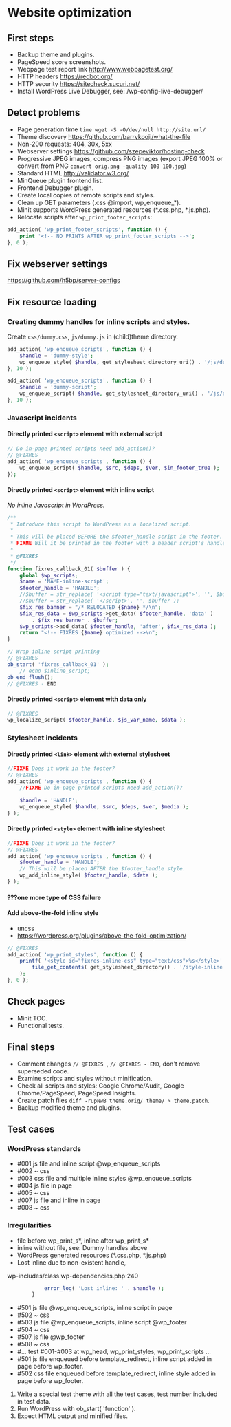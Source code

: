 # Website optimization

## First steps

- Backup theme and plugins.
- PageSpeed score screenshots.
- Webpage test report link http://www.webpagetest.org/
- HTTP headers https://redbot.org/
- HTTP security https://sitecheck.sucuri.net/
- Install WordPress Live Debugger, see: /wp-config-live-debugger/

## Detect problems

- Page generation time `time wget -S -O/dev/null http://site.url/`
- Theme discovery https://github.com/barrykooij/what-the-file
- Non-200 requests: 404, 30x, 5xx
- Webserver settings https://github.com/szepeviktor/hosting-check
- Progressive JPEG images, compress PNG images (export JPEG 100% or convert from PNG `convert orig.png -quality 100 100.jpg`)
- Standard HTML http://validator.w3.org/
- MinQueue plugin frontend list.
- Frontend Debugger plugin.
- Create local copies of remote scripts and styles.
- Clean up GET parameters (.css @import, wp_enqueue_*).
- Minit supports WordPress generated resources (*.css.php, *.js.php).
- Relocate scripts after `wp_print_footer_scripts`:

```php
add_action( 'wp_print_footer_scripts', function () {
    print '<!-- NO PRINTS AFTER wp_print_footer_scripts -->';
}, 0 );
```

## Fix webserver settings

https://github.com/h5bp/server-configs

## Fix resource loading


### Creating dummy handles for inline scripts and styles.

Create `css/dummy.css`, `js/dummy.js` in (child)theme directory.

```php
add_action( 'wp_enqueue_scripts', function () {
    $handle = 'dummy-style';
    wp_enqueue_style( $handle, get_stylesheet_directory_uri() . '/js/dummy.css', array(), '1.0', 'all' );
}, 10 );

add_action( 'wp_enqueue_scripts', function () {
    $handle = 'dummy-script';
    wp_enqueue_script( $handle, get_stylesheet_directory_uri() . '/js/dummy.js', array(), '1.0', true );
}, 10 );
```

### Javascript incidents

#### Directly printed `<script>` element with external script

```php
// Do in-page printed scripts need add_action()?
// @FIXRES
add_action( 'wp_enqueue_scripts', function () {
    wp_enqueue_script( $handle, $src, $deps, $ver, $in_footer_true );
});

```

#### Directly printed `<script>` element with inline script

*No inline Javascript in WordPress.*

```php
/**
 * Introduce this script to WordPress as a localized script.
 *
 * This will be placed BEFORE the $footer_handle script in the footer.
 * FIXME Will it be printed in the footer with a header script's handle?
 *
 * @FIXRES
 */
function fixres_callback_01( $buffer ) {
    global $wp_scripts;
    $name = 'NAME-inline-script';
    $footer_handle = 'HANDLE';
    //$buffer = str_replace( '<script type="text/javascript">', '', $buffer );
    //$buffer = str_replace( '</script>', '', $buffer );
    $fix_res_banner = "/* RELOCATED {$name} */\n";
    $fix_res_data = $wp_scripts->get_data( $footer_handle, 'data' )
        . $fix_res_banner . $buffer;
    $wp_scripts->add_data( $footer_handle, 'after', $fix_res_data );
    return "<!-- FIXRES {$name} optimized -->\n";
}

// Wrap inline script printing
// @FIXRES
ob_start( 'fixres_callback_01' );
    // echo $inline_script;
ob_end_flush();
// @FIXRES - END
```

#### Directly printed `<script>` element with data only

```php
// @FIXRES
wp_localize_script( $footer_handle, $js_var_name, $data );
```


### Stylesheet incidents

#### Directly printed `<link>` element with external stylesheet

```php
//FIXME Does it work in the footer?
// @FIXRES
add_action( 'wp_enqueue_scripts', function () {
    //FIXME Do in-page printed scripts need add_action()?

    $handle = 'HANDLE';
    wp_enqueue_style( $handle, $src, $deps, $ver, $media );
} );
```

#### Directly printed `<style>` element with inline stylesheet

```php
//FIXME Does it work in the footer?
// @FIXRES
add_action( 'wp_enqueue_scripts', function () {
    $footer_handle = 'HANDLE';
    // This will be placed AFTER the $footer_handle style.
    wp_add_inline_style( $footer_handle, $data );
} );
```

#### ???one more type of CSS failure

#### Add above-the-fold inline style

- uncss
- https://wordpress.org/plugins/above-the-fold-optimization/

```php
// @FIXRES
add_action( 'wp_print_styles', function () {
    printf( '<style id="fixres-inline-css" type="text/css">%s</style>' . "\n",
        file_get_contents( get_stylesheet_directory() . '/style-inline.css' )
    );
}, 0 );
```

## Check pages

- Minit TOC.
- Functional tests.


## Final steps

- Comment changes `// @FIXRES `, `// @FIXRES - END`, don't remove superseded code.
- Examine scripts and styles without minification.
- Check all scripts and styles: Google Chrome/Audit, Google Chrome/PageSpeed, PageSpeed Insights.
- Create patch files `diff -rupNwB theme.orig/ theme/ > theme.patch`.
- Backup modified theme and plugins.

## Test cases

### WordPress standards

- #001 js file and inline script @wp_enqueue_scripts
- #002 ~ css
- #003 css file and multiple inline styles @wp_enqueue_scripts
- #004 js file in page
- #005 ~ css
- #007 js file and inline in page
- #008 ~ css

### Irregularities

- file before wp_print_s*, inline after wp_print_s*
- inline without file, see: Dummy handles above
- WordPress generated resources (*.css.php, *.js.php)
- Lost inline due to non-existent handle,

wp-includes/class.wp-dependencies.php:240
```php
			error_log( 'Lost inline: ' . $handle );
		}
```

- #501 js file @wp_enqueue_scripts, inline script in page
- #502 ~ css
- #503 js file @wp_enqueue_scripts, inline script @wp_footer
- #504 ~ css
- #507 js file @wp_footer
- #508 ~ css
- #... test #001-#003 at wp_head, wp_print_styles, wp_print_scripts ...
- #501 js file enqueued before template_redirect, inline script added in page before wp_footer.
- #502 css file enqueued before template_redirect, inline style added in page before wp_footer.

1. Write a special test theme with all the test cases, test number included in test data.
2. Run WordPress with ob_start( 'function' ).
3. Expect HTML output and minified files.
